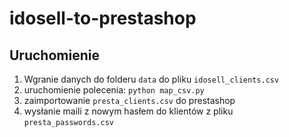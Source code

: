 # idosell-to-prestashop

## Uruchomienie
1. Wgranie danych do folderu `data` do pliku `idosell_clients.csv`
2. uruchomienie polecenia: `python map_csv.py`
3. zaimportowanie `presta_clients.csv` do prestashop
4. wysłanie maili z nowym hasłem do klientów z pliku `presta_passwords.csv`
